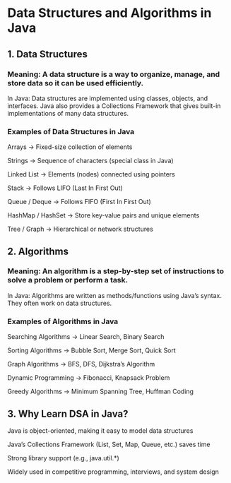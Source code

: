 # Data Structures and Algorithms in Java

## 1. Data Structures

### Meaning: A data structure is a way to organize, manage, and store data so it can be used efficiently.

In Java: Data structures are implemented using classes, objects, and interfaces. Java also provides a Collections Framework that gives built-in implementations of many data structures.

### Examples of Data Structures in Java

Arrays → Fixed-size collection of elements

Strings → Sequence of characters (special class in Java)

Linked List → Elements (nodes) connected using pointers

Stack → Follows LIFO (Last In First Out)

Queue / Deque → Follows FIFO (First In First Out)

HashMap / HashSet → Store key-value pairs and unique elements

Tree / Graph → Hierarchical or network structures

## 2. Algorithms

### Meaning: An algorithm is a step-by-step set of instructions to solve a problem or perform a task.

In Java: Algorithms are written as methods/functions using Java’s syntax. They often work on data structures.

### Examples of Algorithms in Java

Searching Algorithms → Linear Search, Binary Search

Sorting Algorithms → Bubble Sort, Merge Sort, Quick Sort

Graph Algorithms → BFS, DFS, Dijkstra’s Algorithm

Dynamic Programming → Fibonacci, Knapsack Problem

Greedy Algorithms → Minimum Spanning Tree, Huffman Coding

## 3. Why Learn DSA in Java?

Java is object-oriented, making it easy to model data structures

Java’s Collections Framework (List, Set, Map, Queue, etc.) saves time

Strong library support (e.g., java.util.*)

Widely used in competitive programming, interviews, and system design
